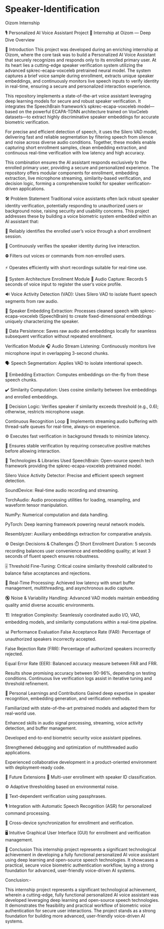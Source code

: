 # Speaker-Identification
Oizom Internship

🎙️ Personalized AI Voice Assistant Project
💼 Internship at Oizom — Deep Dive Overview

🚀 Introduction
This project was developed during an enriching internship at Oizom, where the core task was to build a Personalized AI Voice Assistant that securely recognizes and responds only to its enrolled primary user. At its heart lies a cutting-edge speaker verification system utilizing the advanced spkrec-ecapa-voxceleb pretrained neural model. The system captures a brief voice sample during enrollment, extracts unique speaker embeddings, and continuously monitors live speech inputs to verify identity in real-time, ensuring a secure and personalized interaction experience.

This repository implements a state-of-the-art voice assistant leveraging deep learning models for secure and robust speaker verification. It integrates the SpeechBrain framework’s spkrec-ecapa-voxceleb model—based on the powerful ECAPA-TDNN architecture trained on VoxCeleb datasets—to extract highly discriminative speaker embeddings for accurate biometric verification.

For precise and efficient detection of speech, it uses the Silero VAD model, delivering fast and reliable segmentation by filtering speech from silence and noise across diverse audio conditions. Together, these models enable capturing short enrollment samples, clean embedding extraction, and continuous real-time verification with low latency and high accuracy.

This combination ensures the AI assistant responds exclusively to the enrolled primary user, providing a secure and personalized experience. The repository offers modular components for enrollment, embedding extraction, live microphone streaming, similarity-based verification, and decision logic, forming a comprehensive toolkit for speaker verification-driven applications.

🛠️ Problem Statement
Traditional voice assistants often lack robust speaker identity verification, potentially responding to unauthorized users or background noise, raising security and usability concerns. This project addresses these by building a voice biometric system embedded within an AI assistant that:

🔐 Reliably identifies the enrolled user’s voice through a short enrollment session.

🔄 Continuously verifies the speaker identity during live interaction.

⛔ Filters out voices or commands from non-enrolled users.

⚡ Operates efficiently with short recordings suitable for real-time use.

🧩 System Architecture
Enrollment Module
🎤 Audio Capture: Records 5 seconds of voice input to register the user’s voice profile.

🔊 Voice Activity Detection (VAD): Uses Silero VAD to isolate fluent speech segments from raw audio.

🎯 Speaker Embedding Extraction: Processes cleaned speech with spkrec-ecapa-voxceleb (SpeechBrain) to create fixed-dimensional embeddings uniquely characterizing the speaker.

💾 Data Persistence: Saves raw audio and embeddings locally for seamless subsequent verification without repeated enrollment.

Verification Module
🎧 Audio Stream Listening: Continuously monitors live microphone input in overlapping 3-second chunks.

🗣️ Speech Segmentation: Applies VAD to isolate intentional speech.

🧠 Embedding Extraction: Computes embeddings on-the-fly from these speech chunks.

✔️ Similarity Computation: Uses cosine similarity between live embeddings and enrolled embeddings.

🚦 Decision Logic: Verifies speaker if similarity exceeds threshold (e.g., 0.6); otherwise, restricts microphone usage.

Continuous Recognition Loop
🔄 Implements streaming audio buffering with thread-safe queues for real-time, always-on experience.

⚙️ Executes fast verification in background threads to minimize latency.

🎯 Ensures stable verification by requiring consecutive positive matches before allowing interaction.

🧰 Technologies & Libraries Used
SpeechBrain: Open-source speech tech framework providing the spkrec-ecapa-voxceleb pretrained model.

Silero Voice Activity Detector: Precise and efficient speech segment detection.

SoundDevice: Real-time audio recording and streaming.

TorchAudio: Audio processing utilities for loading, resampling, and waveform tensor manipulation.

NumPy: Numerical computation and data handling.

PyTorch: Deep learning framework powering neural network models.

Resemblyzer: Auxiliary embeddings extraction for comparative analysis.

⚙️ Design Decisions & Challenges
⏱️ Short Enrollment Duration: 5 seconds recording balances user convenience and embedding quality; at least 3 seconds of fluent speech ensures robustness.

🎚️ Threshold Fine-Tuning: Critical cosine similarity threshold calibrated to balance false acceptances and rejections.

🔄 Real-Time Processing: Achieved low latency with smart buffer management, multithreading, and asynchronous audio capture.

🔇 Noise & Variability Handling: Advanced VAD models maintain embedding quality amid diverse acoustic environments.

🏗️ Integration Complexity: Seamlessly coordinated audio I/O, VAD, embedding models, and similarity computations within a real-time pipeline.

📊 Performance Evaluation
False Acceptance Rate (FAR): Percentage of unauthorized speakers incorrectly accepted.

False Rejection Rate (FRR): Percentage of authorized speakers incorrectly rejected.

Equal Error Rate (EER): Balanced accuracy measure between FAR and FRR.

Results show promising accuracy between 90-96%, depending on testing conditions. Continuous live verification logs assist in iterative tuning and threshold refinement.

🌟 Personal Learnings and Contributions
Gained deep expertise in speaker recognition, embedding generation, and verification methods.

Familiarized with state-of-the-art pretrained models and adapted them for real-world use.

Enhanced skills in audio signal processing, streaming, voice activity detection, and buffer management.

Developed end-to-end biometric security voice assistant pipelines.

Strengthened debugging and optimization of multithreaded audio applications.

Experienced collaborative development in a product-oriented environment with deployment-ready code.

🚀 Future Extensions
👥 Multi-user enrollment with speaker ID classification.

⚙️ Adaptive thresholding based on environmental noise.

🔐 Text-dependent verification using passphrases.

🎙️ Integration with Automatic Speech Recognition (ASR) for personalized command processing.

🔄 Cross-device synchronization for enrollment and verification.

🖥️ Intuitive Graphical User Interface (GUI) for enrollment and verification management.

🎯 Conclusion
This internship project represents a significant technological achievement in developing a fully functional personalized AI voice assistant using deep learning and open-source speech technologies. It showcases a practical, secure voice biometric authentication workflow, laying a strong foundation for advanced, user-friendly voice-driven AI systems.

Conclusion:-

This internship project represents a significant technological achievement, wherein a cutting-edge, fully functional personalized AI voice assistant was developed leveraging deep learning and open-source speech technologies. It demonstrates the feasibility and practical workflow of biometric voice authentication for secure user interactions. The project stands as a strong foundation for building more advanced, user-friendly voice-driven AI systems.

